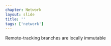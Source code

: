 ```yaml
---
chapter: Network
layout: slide
title: ''
tags: ['network']
---
```


<div class="sticky">
	<span><i class="icon-lightbulb"> </i></span>
	Remote-tracking branches are locally immutable
</div>